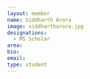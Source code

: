 ```yaml
---
layout: member
name: Siddharth Arora
image: siddhartharora.jpg
designations: 
  - MS Scholar
area:
bio:
email:
type: student
---
```

